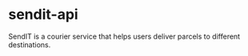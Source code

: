 # sendit-api
SendIT is a courier service that helps users deliver parcels to different destinations.
